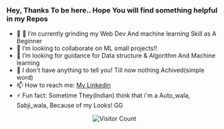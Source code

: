 ### Hey, Thanks To be here.. Hope You will find something helpful in my Repos

- 🔭 🌱 I’m currently grinding my Web Dev And machine learning Skill as A Beginner 
- 👯 I’m looking to collaborate on ML small projects!!
- 🤔 I’m looking for guidance for Data structure & Algorithm And Machine learning
- 💬 I don't have anything to tell you! Till now nothing Achived(simple word)
- 📫 How to reach me: <a href="https://www.linkedin.com/in/ritik-soni/">My Linkedin</a>
- ⚡ Fun fact: Sometime They(Indian) think that i'm a Auto_wala, Sabji_wala, Because of my Looks! GG
<div align="center">


<div align="center">

![Visitor Count](https://profile-counter.glitch.me/ritiksoni00/count.svg)

